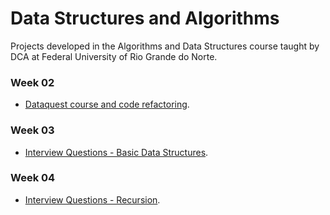 # Data Structures and Algorithms
Projects developed in the Algorithms and Data Structures course taught by DCA at Federal University of Rio Grande do Norte.

### Week 02
- [Dataquest course and code refactoring](./week-02/). 

### Week 03
- [Interview Questions - Basic Data Structures](./week-03/). 

### Week 04
- [Interview Questions - Recursion](./week-04/). 
